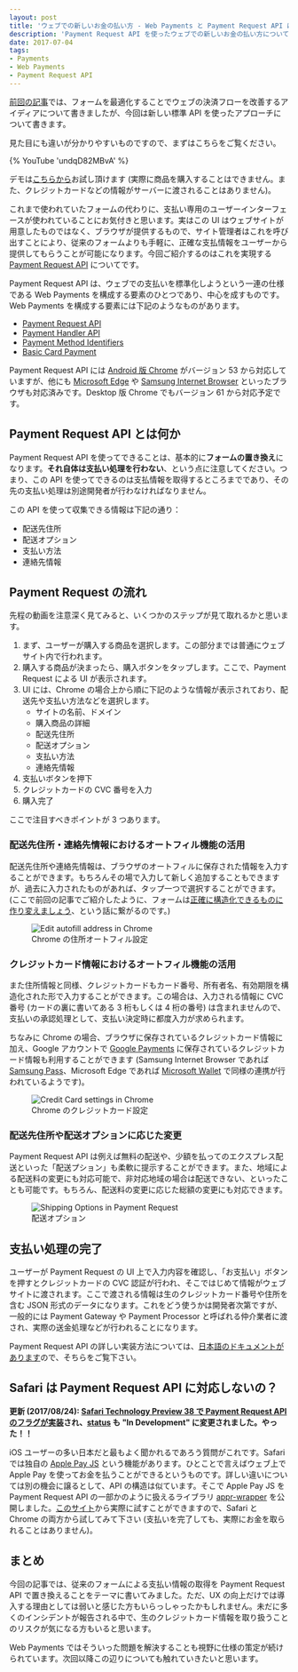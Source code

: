 ```yaml
---
layout: post
title: 'ウェブでの新しいお金の払い方 - Web Payments と Payment Request API について'
description: 'Payment Request API を使ったウェブでの新しいお金の払い方について紹介しています。'
date: 2017-07-04
tags:
- Payments
- Web Payments
- Payment Request API
---
```


[前回の記事](/2016/12/conversion-forms.html)では、フォームを最適化することでウェブの決済フローを改善するアイディアについて書きましたが、今回は新しい標準 API を使ったアプローチについて書きます。

<!-- excerpt -->

見た目にも違いが分かりやすいものですので、まずはこちらをご覧ください。

{% YouTube 'undqD82MBvA' %}

デモは[こちらから](https://polykart-credential-payment.appspot.com/)お試し頂けます (実際に商品を購入することはできません。また、クレジットカードなどの情報がサーバーに渡されることはありません)。

これまで使われていたフォームの代わりに、支払い専用のユーザーインターフェースが使われていることにお気付きと思います。実はこの UI はウェブサイトが用意したものではなく、ブラウザが提供するもので、サイト管理者はこれを呼び出すことにより、従来のフォームよりも手軽に、正確な支払情報をユーザーから提供してもらうことが可能になります。今回ご紹介するのはこれを実現する [Payment Request API](https://www.w3.org/TR/payment-request/) についてです。

Payment Request API は、ウェブでの支払いを標準化しようという一連の仕様である Web Payments を構成する要素のひとつであり、中心を成すものです。Web Payments を構成する要素には下記のようなものがあります。

* [Payment Request API](https://www.w3.org/TR/payment-request/)
* [Payment Handler API](https://www.w3.org/TR/payment-handler/)
* [Payment Method Identifiers](https://www.w3.org/TR/payment-method-id/)
* [Basic Card Payment](https://www.w3.org/TR/payment-method-basic-card/)

Payment Request API には [Android 版 Chrome](https://play.google.com/store/apps/details?id=com.android.chrome) がバージョン 53 から対応していますが、他にも [Microsoft Edge](https://www.microsoft.com/windows/microsoft-edge) や [Samsung Internet Browser](https://play.google.com/store/apps/details?id=com.sec.android.app.sbrowser) といったブラウザも対応済みです。Desktop 版 Chrome でもバージョン 61 から対応予定です。

## Payment Request API とは何か

Payment Request API を使ってできることは、基本的に**フォームの置き換え**になります。**それ自体は支払い処理を行わない**、という点に注意してください。つまり、この API を使ってできるのは支払情報を取得するところまでであり、その先の支払い処理は別途開発者が行わなければなりません。

この API を使って収集できる情報は下記の通り：

* 配送先住所
* 配送オプション
* 支払い方法
* 連絡先情報

## Payment Request の流れ

先程の動画を注意深く見てみると、いくつかのステップが見て取れるかと思います。

1. まず、ユーザーが購入する商品を選択します。この部分までは普通にウェブサイト内で行われます。
1. 購入する商品が決まったら、購入ボタンをタップします。ここで、Payment Request による UI が表示されます。
1. UI には、Chrome の場合上から順に下記のような情報が表示されており、配送先や支払い方法などを選択します。
    * サイトの名前、ドメイン
    * 購入商品の詳細
    * 配送先住所
    * 配送オプション
    * 支払い方法
    * 連絡先情報
1. 支払いボタンを押下
1. クレジットカードの CVC 番号を入力
1. 購入完了

ここで注目すべきポイントが 3 つあります。

### 配送先住所・連絡先情報におけるオートフィル機能の活用

配送先住所や連絡先情報は、ブラウザのオートフィルに保存された情報を入力することができます。もちろんその場で入力して新しく追加することもできますが、過去に入力されたものがあれば、タップ一つで選択することができます。(ここで前回の記事でご紹介したように、フォームは[正確に構造化できるものに作り変えましょう](https://blog.agektmr.com/2016/12/conversion-forms.html)、という話に繋がるのです。)

<figure class="half">
<img src="/images/2017/edit_address.png" alt="Edit autofill address in Chrome" />
<figcaption>Chrome の住所オートフィル設定</figcaption>
</figure>

### クレジットカード情報におけるオートフィル機能の活用

また住所情報と同様、クレジットカードもカード番号、所有者名、有効期限を構造化された形で入力することができます。この場合は、入力される情報に CVC 番号 (カードの裏に書いてある 3 桁もしくは 4 桁の番号) は含まれませんので、支払いの承認処理として、支払い決定時に都度入力が求められます。

ちなみに Chrome の場合、ブラウザに保存されているクレジットカード情報に加え、Google アカウントで [Google Payments](https://payments.google.com/) に保存されているクレジットカード情報も利用することができます (Samsung Internet Browser であれば [Samsung Pass](http://www.samsung.com/global/galaxy/apps/samsung-pass/)、Microsoft Edge であれば [Microsoft Wallet](https://www.microsoft.com/en-us/payments) で同様の連携が行われているようです)。

<figure class="half">
<img src="/images/2017/credit_cards_settings.png" alt="Credit Card settings in Chrome" />
<figcaption>Chrome のクレジットカード設定</figcaption>
</figure>

### 配送先住所や配送オプションに応じた変更

Payment Request API は例えば無料の配送や、少額を払ってのエクスプレス配送といった「配送プション」も柔軟に提示することができます。また、地域による配送料の変更にも対応可能で、非対応地域の場合は配送できない、といったことも可能です。もちろん、配送料の変更に応じた総額の変更にも対応できます。

<figure class="half">
<img src="/images/2017/shipping_options.png" alt="Shipping Options in Payment Request" />
<figcaption>配送オプション</figcaption>
</figure>

## 支払い処理の完了

ユーザーが Payment Request の UI 上で入力内容を確認し、「お支払い」ボタンを押すとクレジットカードの CVC 認証が行われ、そこではじめて情報がウェブサイトに渡されます。ここで渡される情報は生のクレジットカード番号や住所を含む JSON 形式のデータになります。これをどう使うかは開発者次第ですが、一般的には Payment Gateway や Payment Processor と呼ばれる仲介業者に渡され、実際の送金処理などが行われることになります。

Payment Request API の詳しい実装方法については、[日本語のドキュメントがあります](https://developers.google.com/web/fundamentals/discovery-and-monetization/payment-request/?hl=ja)ので、そちらをご覧下さい。

## Safari は Payment Request API に対応しないの？

**更新 (2017/08/24): [Safari Technology Preview 38 で Payment Request API のフラグが実装](https://webkit.org/blog/7877/release-notes-for-safari-technology-preview-38/)され、[status](https://webkit.org/status/) も "In Development" に変更されました。やった！！**

iOS ユーザーの多い日本だと最もよく聞かれるであろう質問がこれです。Safari では独自の [Apple Pay JS](https://developer.apple.com/documentation/applepayjs) という機能があります。ひとことで言えばウェブ上で Apple Pay を使ってお金を払うことができるというものです。詳しい違いについては別の機会に譲るとして、API の構造は似ています。そこで Apple Pay JS を Payment Request API の一部かのように扱えるライブラリ [appr-wrapper](https://github.com/GoogleChrome/appr-wrapper) を公開しました。[このサイト](https://web-payment-apis.appspot.com/)から実際に試すことができますので、Safari と Chrome の両方から試してみて下さい (支払いを完了しても、実際にお金を取られることはありません)。

## まとめ

今回の記事では、従来のフォームによる支払い情報の取得を Payment Request API で置き換えることをテーマに書いてみました。ただ、UX の向上だけでは導入する理由としては弱いと感じた方もいらっしゃったかもしれません。未だに多くのインシデントが報告される中で、生のクレジットカード情報を取り扱うことのリスクが気になる方もいると思います。

Web Payments ではそういった問題を解決することも視野に仕様の策定が続けられています。次回以降この辺りについても触れていきたいと思います。
